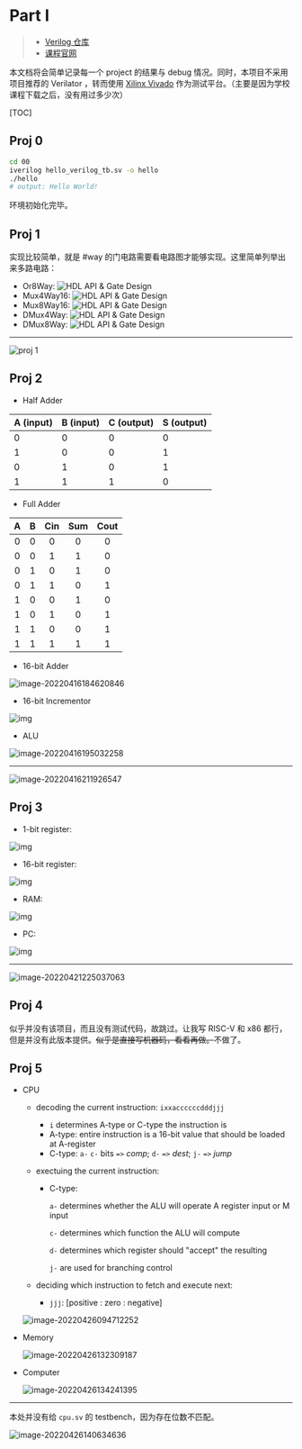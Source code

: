 # Part I
> * [Verilog 仓库](https://github.com/jopdorp/nand2tetris-verilog)
> * [课程官网](https://www.nand2tetris.org/)

本文档将会简单记录每一个 project 的结果与 debug 情况。同时，本项目不采用项目推荐的 Verilator ，转而使用 [Xilinx Vivado](https://www.xilinx.com/products/design-tools/vivado.html) 作为测试平台。（主要是因为学校课程下载之后，没有用过多少次）

[TOC]

## Proj 0

```bash
cd 00
iverilog hello_verilog_tb.sv -o hello
./hello
# output: Hello World!
```

环境初始化完毕。

## Proj 1

实现比较简单，就是 #way 的门电路需要看电路图才能够实现。这里简单列举出来多路电路：

* Or8Way: ![HDL API & Gate Design](https://nand2tetris-hdl.github.io/img/or8.png)
* Mux4Way16: ![HDL API & Gate Design](https://nand2tetris-hdl.github.io/img/mux4.png)
* Mux8Way16: ![HDL API & Gate Design](https://nand2tetris-hdl.github.io/img/mux8.png)
* DMux4Way: ![HDL API & Gate Design](https://nand2tetris-hdl.github.io/img/dmux4.png)
* DMux8Way: ![HDL API & Gate Design](https://nand2tetris-hdl.github.io/img/dmux8.png)

---

![proj 1](README.img/image-20220414124836486.png)

## Proj 2

* Half Adder

| A (input) | B (input) | C (output) | S (output) |
| --------- | --------- | ---------- | ---------- |
| 0         | 0         | 0          | 0          |
| 1         | 0         | 0          | 1          |
| 0         | 1         | 0          | 1          |
| 1         | 1         | 1          | 0          |

* Full Adder

|  A   |  B   | Cin  | Sum  | Cout |
| :--: | :--: | :--: | :--: | :--: |
|  0   |  0   |  0   |  0   |  0   |
|  0   |  0   |  1   |  1   |  0   |
|  0   |  1   |  0   |  1   |  0   |
|  0   |  1   |  1   |  0   |  1   |
|  1   |  0   |  0   |  1   |  0   |
|  1   |  0   |  1   |  0   |  1   |
|  1   |  1   |  0   |  0   |  1   |
|  1   |  1   |  1   |  1   |  1   |

* 16-bit Adder

![image-20220416184620846](README.img/image-20220416184620846.png)

* 16-bit Incrementor

![img](https://cdn.hackaday.io/images/6423141561507977935.jpg)

* ALU

![image-20220416195032258](README.img/image-20220416195032258.png)

---

![image-20220416211926547](README.img/image-20220416211926547.png)

## Proj 3

* 1-bit register:

![img](https://zhangruochi.com/Sequential-Logic/2019/05/27/register1.png)

* 16-bit register:

![img](https://zhangruochi.com/Sequential-Logic/2019/05/27/register16.png)

* RAM:

![img](https://zhangruochi.com/Sequential-Logic/2019/05/27/RAM.png)

* PC:

![img](https://zhangruochi.com/Sequential-Logic/2019/05/27/counter.png)

---

![image-20220421225037063](README.img/image-20220421225037063.png)

## Proj 4

似乎并没有该项目，而且没有测试代码，故跳过。让我写 RISC-V 和 x86 都行，但是并没有此版本提供。~~似乎是直接写机器码，看看再做。~~不做了。

## Proj 5

* CPU

    * decoding the current instruction: `ixxaccccccdddjjj`

        * `i` determines A-type or C-type the instruction is
        * A-type: entire instruction is a 16-bit value that should be loaded at A-register
        * C-type: `a-` `c-` bits `=>` *comp*; `d-` `=>` *dest*; `j-` `=>` *jump*

    * exectuing the current instruction:

        * C-type: 

            `a-` determines whether the ALU will operate A register input or M input

            `c-` determines which function the ALU will compute

            `d-` determines which register should "accept" the resulting

            `j-` are used for branching control

    * deciding which instruction to fetch and execute next:

        * `jjj`: [positive : zero : negative]


    ![image-20220426094712252](README.img/image-20220426094712252.png)

* Memory

  ![image-20220426132309187](README.img/image-20220426132309187.png)

* Computer

    ![image-20220426134241395](README.img/image-20220426134241395.png)

---

本处并没有给 `cpu.sv` 的 testbench，因为存在位数不匹配。

![image-20220426140634636](README.img/image-20220426140634636.png)
